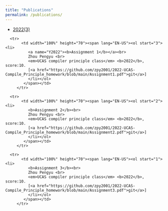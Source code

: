 ```yaml
---
title: "Publications"
permalink: /publications/
---
```



<div class="pub-full-list">
    <div class="pub-year">
        <ul>
            <li><a href="#Y2022">2022(3)</a></li>
        </ul>
    </div>
    <div class="pub-list">
        <div align="left">
        <table border="0" width="100%">

      <tr>
           <td width="100%" height="70"><span lang="EN-US"><ol start="3"><li>
              <a name="Y2022"><b>Assignment 1</b></a><br>
              Zhou Pengyu <br>           
              <em>UCAS compiler principle class</em> <b>2022</b>, score:10.
              [<a href="https://github.com/zpy2001/2022-UCAS-Compile_Principle_homework/blob/main/Assignment1.pdf">git</a>]
              </li></ol>
            </span></td>
         </tr>
        
      <tr>
           <td width="100%" height="70"><span lang="EN-US"><ol start="2"><li>
              <b>Assignment 2</b><br>
              Zhou Pengyu <br>           
              <em>UCAS compiler principle class</em> <b>2022</b>, score:10.
              [<a href="https://github.com/zpy2001/2022-UCAS-Compile_Principle_homework/blob/main/Assignment2.pdf">git</a>]
              </li></ol>
            </span></td>
         </tr>

      <tr>
           <td width="100%" height="70"><span lang="EN-US"><ol start="1"><li>
              <b>Assignment 3</b><br>
              Zhou Pengyu <br>           
              <em>UCAS compiler principle class</em> <b>2022</b>, score:10.
              [<a href="https://github.com/zpy2001/2022-UCAS-Compile_Principle_homework/blob/main/Assignment3.pdf">git</a>]
              </li></ol>
            </span></td>
         </tr>